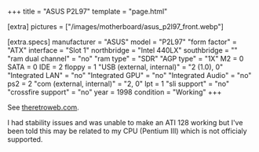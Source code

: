 +++
title     = "ASUS P2L97"
template  = "page.html"

[extra]
pictures  = ["/images/motherboard/asus_p2l97_front.webp"]

  [extra.specs]
  manufacturer               = "ASUS"
  model                      = "P2L97"
  "form factor"              = "ATX"
  interface                  = "Slot 1"
  northbridge                = "Intel 440LX"
  southbridge                = ""
  "ram dual channel"         = "no"
  "ram type"                 = "SDR"
  "AGP type"                 = "1X"
  M2                         = 0
  SATA                       = 0
  IDE                        = 2
  floppy                     = 1
  "USB (external, internal)" = "2 (1.0), 0"
  "Integrated LAN"           = "no"
  "Integrated GPU"           = "no"
  "Integrated Audio"         = "no"
  ps2                        = 2
  "com (external, internal)" = "2, 0"
  lpt                        = 1
  "sli support"              = "no"
  "crossfire support"        = "no"
  year                       = 1998
  condition                  = "Working"
+++


<div class="block">
<p>See <a href="https://theretroweb.com/motherboards/s/asus-p2l97-rev.-1.05">theretroweb.com</a>.</p>
<p>I had stability issues and was unable to make an ATI 128 working but I've been told this may be related to my CPU (Pentium III) which is not officialy supported.
</div>